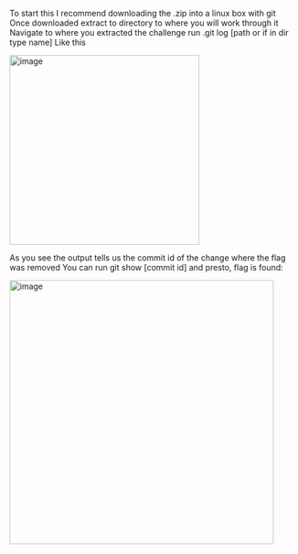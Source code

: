 To start this I recommend downloading the .zip into a linux box with git
Once downloaded extract to directory to where you will work through it
Navigate to where you extracted the challenge
run .git log [path or if in dir type name] Like this

<img width="332" alt="image" src="https://github.com/CountDraculaDaughter/projects/assets/155210038/4f85772c-8c83-41f5-abd6-598ea7bed794">

As you see the output tells us the commit id of the change where the flag was removed
You can run git show [commit id] and presto, flag is found:

<img width="462" alt="image" src="https://github.com/CountDraculaDaughter/projects/assets/155210038/4d4e8609-c561-4eca-9174-6a49e507fa66">
